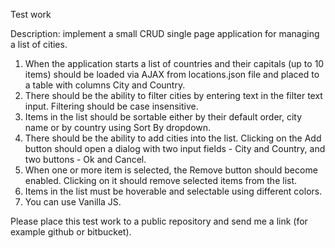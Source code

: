 Test work

Description: implement a small CRUD single page application for managing a list of cities.

1. When the application starts a list of countries and their capitals (up to 10 items) should be loaded via AJAX from locations.json file and placed to a table with columns City and Country.
2. There should be the ability to filter cities by entering text in the filter text input. Filtering should be case insensitive.
3. Items in the list should be sortable either by their default order, city name or by country using Sort By dropdown.
4. There should be the ability to add cities into the list. Clicking on the Add button should open a dialog with two input fields - City and Country, and two buttons - Ok and Cancel.
5. When one or more item is selected, the Remove button should become enabled. Clicking on it should remove selected items from the list.
6. Items in the list must be hoverable and selectable using different colors.
7. You can use Vanilla JS.

Please place this test work to a public repository and send me a link (for example github or bitbucket).


